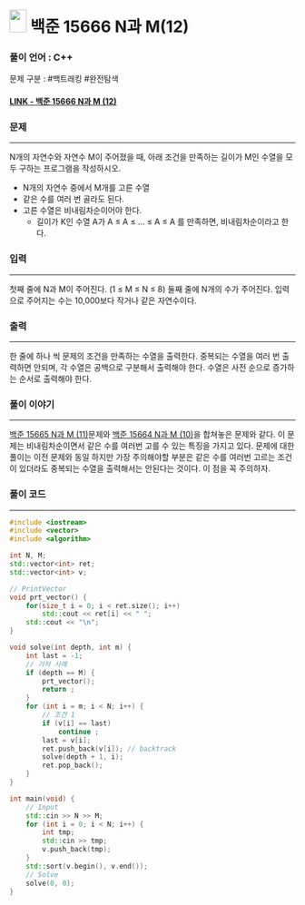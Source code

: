 
# <img src="https://d2gd6pc034wcta.cloudfront.net/tier/9.svg" width="30" height="40"> 백준 15666 N과 M(12)

### 풀이 언어 : C++

문제 구분 : #백트래킹 #완전탐색 
#### [LINK - 백준 15666 N과 M (12)](https://www.acmicpc.net/problem/15666)

### 문제
<hr>

N개의 자연수와 자연수 M이 주어졌을 때, 아래 조건을 만족하는 길이가 M인 수열을 모두 구하는 프로그램을 작성하시오.
- N개의 자연수 중에서 M개를 고른 수열
- 같은 수를 여러 번 골라도 된다.
- 고른 수열은 비내림차순이어야 한다.
	- 길이가 K인 수열 A가 A ≤ A ≤ ... ≤ A ≤ A 를 만족하면, 비내림차순이라고 한다.
### 입력
<hr>

첫째 줄에 N과 M이 주어진다. (1 ≤ M ≤ N ≤ 8)
둘째 줄에 N개의 수가 주어진다. 입력으로 주어지는 수는 10,000보다 작거나 같은 자연수이다.
### 출력
<hr>

한 줄에 하나 씩 문제의 조건을 만족하는 수열을 출력한다. 중복되는 수열을 여러 번 출력하면 안되며, 각 수열은 공백으로 구분해서 출력해야 한다. 수열은 사전 순으로 증가하는 순서로 출력해야 한다.
### 풀이 이야기
<hr>

[백준 15665 N과 M (11)](./15665.md)문제와 [백준 15664 N과 M (10)](./15664.md)을 합쳐놓은 문제와 같다. 이 문제는 비내림차순이면서 같은 수를 여러번 고를 수 있는 특징을 가지고 있다. 문제에 대한 풀이는 이전 문제와 동일 하지만 가장 주의해야할 부분은 같은 수를 여러번 고르는 조건이 있더라도 중복되는 수열을 출력해서는 안된다는 것이다. 이 점을 꼭 주의하자.
### 풀이 코드
<hr>

``` c++
#include <iostream>
#include <vector>
#include <algorithm>

int N, M;
std::vector<int> ret;
std::vector<int> v;

// PrintVector
void prt_vector() {
	for(size_t i = 0; i < ret.size(); i++)
		std::cout << ret[i] << " ";
	std::cout << "\n";
}

void solve(int depth, int m) {
	int last = -1;
	// 기저 사례
	if (depth == M) {
		prt_vector();
		return ;
	}
	for (int i = m; i < N; i++) {
		// 조건 1
		if (v[i] == last)
			continue ;
		last = v[i];
		ret.push_back(v[i]); // backtrack
		solve(depth + 1, i);
		ret.pop_back();
	}
}

int main(void) {
	// Input
	std::cin >> N >> M;
	for (int i = 0; i < N; i++) {
		int tmp;
		std::cin >> tmp;
		v.push_back(tmp);
	}
	std::sort(v.begin(), v.end());
	// Solve
	solve(0, 0);
}
```


